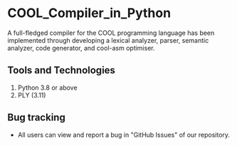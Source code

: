 # COOL_Compiler_in_Python
A full-fledged compiler for the COOL programming language has been implemented through developing a lexical analyzer, parser, semantic analyzer, code generator, and cool-asm optimiser.

## Tools and Technologies

1. Python 3.8 or above
2. PLY (3.11)

## Bug tracking

* All users can view and report a bug in "GitHub Issues" of our repository.
